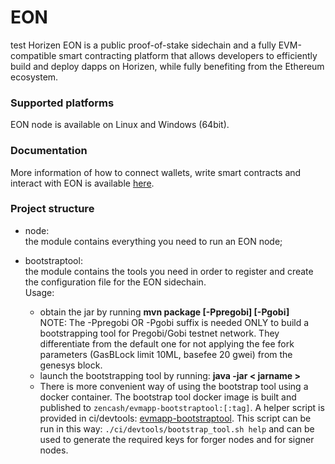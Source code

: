 # EON
test
Horizen EON is a public proof-of-stake sidechain and a fully EVM-compatible smart contracting platform that allows developers to efficiently build and deploy dapps on Horizen, while fully benefiting from the Ethereum ecosystem.

### Supported platforms

EON node is available on Linux and Windows (64bit).

### Documentation

More information of how to connect wallets, write smart contracts and interact with EON is available [here]( https://eon.horizen.io/docs/).

### Project structure
- node: <br>
  the module contains everything you need to run an EON node;
 
- bootstraptool: <br>
  the module contains the tools you need in order to register and create the configuration file for the EON sidechain.<br>
  Usage:<br>
    - obtain the jar by running <b>mvn package [-Ppregobi] [-Pgobi]</b> <br>
      NOTE: The -Ppregobi OR -Pgobi suffix is needed ONLY to build a bootstrapping tool for Pregobi/Gobi testnet network.
      They differentiate from the default one for not applying the fee fork parameters (GasBLock limit 10ML, basefee 20 gwei) from
      the genesys block.    
    - launch the bootstrapping tool by running: <b>java -jar < jarname ></b>
    - There is more convenient way of using the bootstrap tool using a docker container. The bootstrap tool docker image 
      is built and published to `zencash/evmapp-bootstraptool:[:tag]`. 
      A helper script is provided in ci/devtools: [evmapp-bootstraptool](ci/devtools/bootstrap_tool.sh). This script can 
      be run in this way: `./ci/devtools/bootstrap_tool.sh help` and can be used to generate the required keys for forger 
      nodes and for signer nodes. 

  

